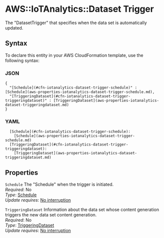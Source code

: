 # AWS::IoTAnalytics::Dataset Trigger<a name="aws-properties-iotanalytics-dataset-trigger"></a>

The "DatasetTrigger" that specifies when the data set is automatically updated\.

## Syntax<a name="aws-properties-iotanalytics-dataset-trigger-syntax"></a>

To declare this entity in your AWS CloudFormation template, use the following syntax:

### JSON<a name="aws-properties-iotanalytics-dataset-trigger-syntax.json"></a>

```
{
  "[Schedule](#cfn-iotanalytics-dataset-trigger-schedule)" : [Schedule](aws-properties-iotanalytics-dataset-trigger-schedule.md),
  "[TriggeringDataset](#cfn-iotanalytics-dataset-trigger-triggeringdataset)" : [TriggeringDataset](aws-properties-iotanalytics-dataset-triggeringdataset.md)
}
```

### YAML<a name="aws-properties-iotanalytics-dataset-trigger-syntax.yaml"></a>

```
  [Schedule](#cfn-iotanalytics-dataset-trigger-schedule): 
    [Schedule](aws-properties-iotanalytics-dataset-trigger-schedule.md)
  [TriggeringDataset](#cfn-iotanalytics-dataset-trigger-triggeringdataset): 
    [TriggeringDataset](aws-properties-iotanalytics-dataset-triggeringdataset.md)
```

## Properties<a name="aws-properties-iotanalytics-dataset-trigger-properties"></a>

`Schedule`  <a name="cfn-iotanalytics-dataset-trigger-schedule"></a>
The "Schedule" when the trigger is initiated\.  
*Required*: No  
*Type*: [Schedule](aws-properties-iotanalytics-dataset-trigger-schedule.md)  
*Update requires*: [No interruption](https://docs.aws.amazon.com/AWSCloudFormation/latest/UserGuide/using-cfn-updating-stacks-update-behaviors.html#update-no-interrupt)

`TriggeringDataset`  <a name="cfn-iotanalytics-dataset-trigger-triggeringdataset"></a>
Information about the data set whose content generation triggers the new data set content generation\.  
*Required*: No  
*Type*: [TriggeringDataset](aws-properties-iotanalytics-dataset-triggeringdataset.md)  
*Update requires*: [No interruption](https://docs.aws.amazon.com/AWSCloudFormation/latest/UserGuide/using-cfn-updating-stacks-update-behaviors.html#update-no-interrupt)